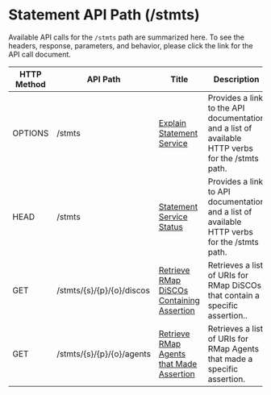# Statement API Path (/stmts)

Available API calls for the `/stmts` path are summarized here. To see the headers, response, parameters, and behavior, please click the link for the API call document.

| HTTP Method | API Path | Title | Description |
| ------ | -----|-----| ----- |
| OPTIONS | /stmts| [Explain Statement Service](OPTIONS-stmts.md) | Provides a link to the API documentation and a list of available HTTP verbs for the /stmts path. |
| HEAD | /stmts| [Statement Service Status](HEAD-stmts.md) | Provides a link to API documentation and a list of available HTTP verbs for the /stmts path. |
| GET | /stmts/{s}/{p}/{o}/discos | [Retrieve RMap DiSCOs Containing Assertion](GET-stmts-spo-discos.md) | Retrieves a list of URIs for RMap DiSCOs that contain a specific assertion..|
| GET | /stmts/{s}/{p}/{o}/agents | [Retrieve RMap Agents that Made Assertion](GET-stmts-spo-agents.md) | Retrieves a list of URIs for RMap Agents that made a specific assertion. |
